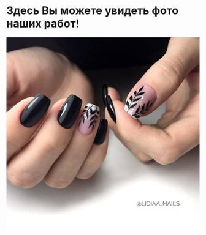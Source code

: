 # Здесь Вы можете увидеть фото наших работ!
![Image alt](https://github.com/ValeriaMoroz/Blackberry/blob/main/9cb17eceb8dc541a4505ec6d749108b0.jpg)
